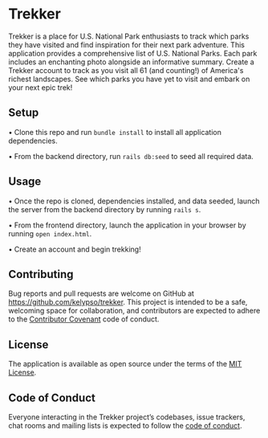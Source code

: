 # Trekker

Trekker is a place for U.S. National Park enthusiasts to track which parks they have visited and find inspiration for their next park adventure. This application provides a comprehensive list of U.S. National Parks. Each park includes an enchanting photo alongside an informative summary. Create a Trekker account to track as you visit all 61 (and counting!) of America's richest landscapes. See which parks you have yet to visit and embark on your next epic trek!

## Setup

• Clone this repo and run `bundle install` to install all application dependencies.

• From the backend directory, run `rails db:seed` to seed all required data.

## Usage

• Once the repo is cloned, dependencies installed, and data seeded, launch the server from the backend directory by running `rails s`.

• From the frontend directory, launch the application in your browser by running `open index.html`.

• Create an account and begin trekking!

## Contributing

Bug reports and pull requests are welcome on GitHub at https://github.com/kelypso/trekker. This project is intended to be a safe, welcoming space for collaboration, and contributors are expected to adhere to the [Contributor Covenant](http://contributor-covenant.org) code of conduct.

## License

The application is available as open source under the terms of the [MIT License](https://opensource.org/licenses/MIT).

## Code of Conduct

Everyone interacting in the Trekker project’s codebases, issue trackers, chat rooms and mailing lists is expected to follow the [code of conduct](https://github.com/kelypso/trekker/blob/master/CODE_OF_CONDUCT.md).
